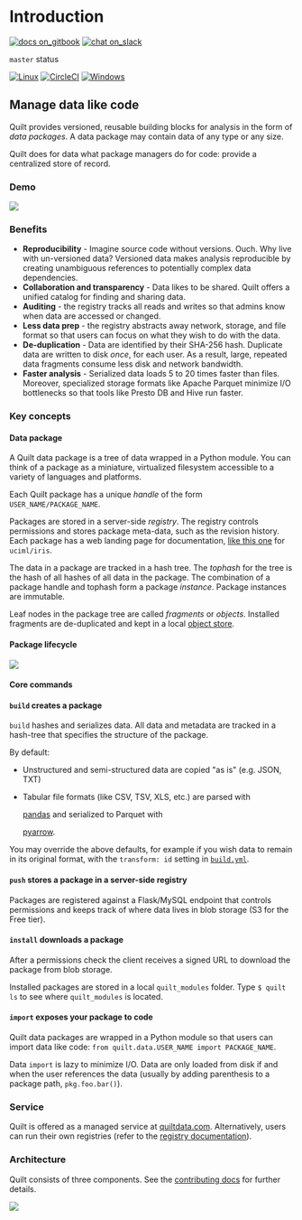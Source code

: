 # Introduction

[![docs on\_gitbook](https://img.shields.io/badge/docs-on_gitbook-blue.svg?style=flat-square)](https://docs.quiltdata.com/) [![chat on\_slack](https://img.shields.io/badge/chat-on_slack-blue.svg?style=flat-square)](https://slack.quiltdata.com/)

`master` status

[![Linux](https://travis-ci.org/quiltdata/quilt.svg?branch=master)](https://travis-ci.org/quiltdata/quilt/branches) [![CircleCI](https://circleci.com/gh/quiltdata/quilt/tree/master.svg?style=svg)](https://circleci.com/gh/quiltdata/quilt/tree/master) [![Windows](https://ci.appveyor.com/api/projects/status/7s4sufpi2gr90ase/branch/master?svg=true)](https://ci.appveyor.com/project/akarve/quilt/branch/master)

## Manage data like code

Quilt provides versioned, reusable building blocks for analysis in the form of _data packages_. A data package may contain data of any type or any size.

Quilt does for data what package managers do for code: provide a centralized store of record.

### Demo

[![](https://raw.githubusercontent.com/quiltdata/resources/master/img/video-thumb.jpg)](https://youtu.be/bKIV1GUVLPc?autoplay=1)

### Benefits

* **Reproducibility** - Imagine source code without versions. Ouch. Why live with un-versioned data? Versioned data makes analysis reproducible by creating unambiguous references to potentially complex data dependencies.
* **Collaboration and transparency** - Data likes to be shared. Quilt offers a unified catalog for finding and sharing data.
* **Auditing** - the registry tracks all reads and writes so that admins know when data are accessed or changed.
* **Less data prep** - the registry abstracts away network, storage, and file format so that users can focus on what they wish to do with the data.
* **De-duplication** - Data are identified by their SHA-256 hash. Duplicate data are written to disk _once_, for each user. As a result, large, repeated data fragments consume less disk and network bandwidth.
* **Faster analysis** - Serialized data loads 5 to 20 times faster than files. Moreover, specialized storage formats like Apache Parquet minimize I/O bottlenecks so that tools like Presto DB and Hive run faster.

### Key concepts

#### Data package

A Quilt data package is a tree of data wrapped in a Python module. You can think of a package as a miniature, virtualized filesystem accessible to a variety of languages and platforms.

Each Quilt package has a unique _handle_ of the form `USER_NAME/PACKAGE_NAME`.

Packages are stored in a server-side _registry_. The registry controls permissions and stores package meta-data, such as the revision history. Each package has a web landing page for documentation, [like this one](https://quiltdata.com/package/uciml/iris) for `uciml/iris`.

The data in a package are tracked in a hash tree. The _tophash_ for the tree is the hash of all hashes of all data in the package. The combination of a package handle and tophash form a package _instance_. Package instances are immutable.

Leaf nodes in the package tree are called _fragments_ or _objects_. Installed fragments are de-duplicated and kept in a local [object store](https://github.com/quiltdata/quilt/blob/master/docs/repo-format.md).

#### Package lifecycle

![](https://raw.githubusercontent.com/quiltdata/resources/master/img/big-picture.png)

#### Core commands

#### `build` creates a package

`build` hashes and serializes data. All data and metadata are tracked in a hash-tree that specifies the structure of the package.

By default:

* Unstructured and semi-structured data are copied "as is" \(e.g. JSON, TXT\)
* Tabular file formats \(like CSV, TSV, XLS, etc.\) are parsed with

  [pandas](http://pandas.pydata.org/) and serialized to Parquet with

  [pyarrow](https://arrow.apache.org/docs/python/).

You may override the above defaults, for example if you wish data to remain in its original format, with the `transform: id` setting in [`build.yml`](https://github.com/quiltdata/quilt/blob/master/docs/buildyml.md).

#### `push` stores a package in a server-side registry

Packages are registered against a Flask/MySQL endpoint that controls permissions and keeps track of where data lives in blob storage \(S3 for the Free tier\).

#### `install` downloads a package

After a permissions check the client receives a signed URL to download the package from blob storage.

Installed packages are stored in a local `quilt_modules` folder. Type `$ quilt ls` to see where `quilt_modules` is located.

#### `import` exposes your package to code

Quilt data packages are wrapped in a Python module so that users can import data like code: `from quilt.data.USER_NAME import PACKAGE_NAME`.

Data `import` is lazy to minimize I/O. Data are only loaded from disk if and when the user references the data \(usually by adding parenthesis to a package path, `pkg.foo.bar()`\).

### Service

Quilt is offered as a managed service at [quiltdata.com](https://quiltdata.com). Alternatively, users can run their own registries \(refer to the [registry documentation](https://github.com/quiltdata/quilt/blob/master/registry/README.md)\).

### Architecture

Quilt consists of three components. See the [contributing docs](https://github.com/quiltdata/quilt/blob/master/docs/CONTRIBUTING.md) for further details.

![](https://raw.githubusercontent.com/quiltdata/resources/master/img/arch.png)

